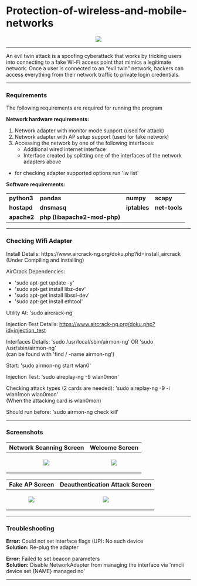 # Protection-of-wireless-and-mobile-networks

<p align="center"><img src="https://github.com/AlmogJakov/Protection-of-wireless-and-mobile-networks/blob/main/images/evil_twin.jpg"/></p>

--------------------------------------------------------------------------------------------------

An evil twin attack is a spoofing cyberattack that works by tricking users into connecting to a fake Wi-Fi access point that mimics a legitimate network. Once a user is connected to an “evil twin” network, hackers can access everything from their network traffic to private login credentials.

--------------------------------------------------------------------------------------------------

<h3>Requirements</h3>    

The following requirements are required for running the program
   
<b>Network hardware requirements:</b>
1. Network adapter with monitor mode support (used for attack)
2. Network adapter with AP setup support (used for fake network)
3. Accessing the network by one of the following interfaces:
    * Additional wired internet interface
    * Interface created by splitting one of the interfaces of the network adapters above

* for checking adapter supported options run 'iw list'

<b>Software requirements:</b>

|||||
| ------------- | ------------- | ------------- | ------------- |
| <b>python3</b> | <b>pandas</b> | <b>numpy</b> | <b>scapy</b>  |
| <b>hostapd</b> | <b>dnsmasq</b> | <b>iptables</b> | <b>net-tools</b> |
| <b>apache2</b> | <b>php (libapache2-mod-php)</b> | | |
 
  --------------------------------------------------------------------------------------------------

<h3>Checking Wifi Adapter</h3>   
Install Details: https://www.aircrack-ng.org/doku.php?id=install_aircrack (Under Compiling and installing)   

AirCrack Dependencies:   
- 'sudo apt-get update -y'   
- 'sudo apt-get install libz-dev'   
- 'sudo apt-get install libssl-dev'   
- 'sudo apt-get install ethtool'   
    
Utility At: 'sudo aircrack-ng'   

Injection Test Details: https://www.aircrack-ng.org/doku.php?id=injection_test   
   
   
Interfaces Details: 'sudo /usr/local/sbin/airmon-ng' OR 'sudo /usr/sbin/airmon-ng'   
    (can be found with 'find / -name airmon-ng')
    
Start: 'sudo airmon-ng start wlan0'   

Injection Test: 'sudo aireplay-ng -9 wlan0mon'   

Checking attack types (2 cards are needed): 'sudo aireplay-ng -9 -i wlan1mon wlan0mon'   
    (When the attacking card is wlan0mon)   
    
 Should run before: 'sudo airmon-ng check kill'   
 
 
 --------------------------------------------------------------------------------------------------
 
  <h3>Screenshots</h3>    
  
 
| Network Scanning Screen | Welcome Screen |
| ------------- | ------------- |
| <p align="center"><img src="https://github.com/AlmogJakov/Protection-of-wireless-and-mobile-networks/blob/main/images/scanning.jpg"/></p>  | <p align="center"><img src="https://github.com/AlmogJakov/Protection-of-wireless-and-mobile-networks/blob/main/images/welcome.jpg"/></p>  |


| Fake AP Screen | Deauthentication Attack Screen |
| ------------- | ------------- |
| <p align="center"><img src="https://github.com/AlmogJakov/Protection-of-wireless-and-mobile-networks/blob/main/images/fakeap.jpg"/></p>  | <p align="center"><img src="https://github.com/AlmogJakov/Protection-of-wireless-and-mobile-networks/blob/main/images/deauth.jpg"/></p>  |

  --------------------------------------------------------------------------------------------------
 
 <h3>Troubleshooting</h3>    
 
 <b>Error:</b> Could not set interface flags (UP): No such device   
 <b>Solution:</b> Re-plug the adapter   
    
 <b>Error:</b> Failed to set beacon parameters   
 <b>Solution:</b> Disable NetworkAdapter from managing the interface via 'nmcli device set {NAME} managed no'   


   --------------------------------------------------------------------------------------------------
